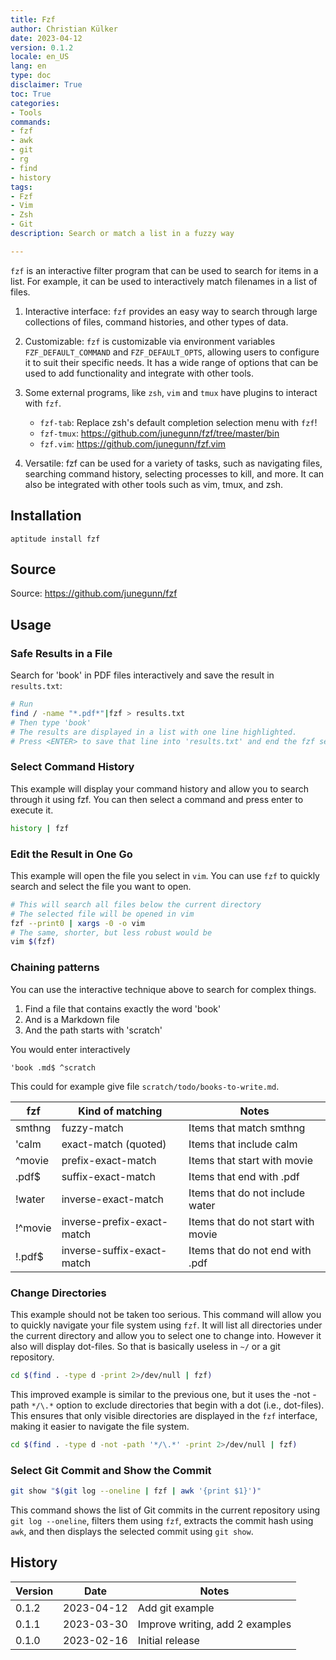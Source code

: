 ```yaml
---
title: Fzf
author: Christian Külker
date: 2023-04-12
version: 0.1.2
locale: en_US
lang: en
type: doc
disclaimer: True
toc: True
categories:
- Tools
commands:
- fzf
- awk
- git
- rg
- find
- history
tags:
- Fzf
- Vim
- Zsh
- Git
description: Search or match a list in a fuzzy way

---
```


`fzf` is an interactive filter program that can be used to search for items in
a list. For example, it can be used to interactively match filenames in a list
of files.

1. Interactive interface: `fzf` provides an easy way to search through large
   collections of files, command histories, and other types of data.

3. Customizable: `fzf` is customizable via environment variables
   `FZF_DEFAULT_COMMAND` and `FZF_DEFAULT_OPTS`, allowing users to configure it
   to suit their specific needs. It has a wide range of options that can be
   used to add functionality and integrate with other tools.

4. Some external programs, like `zsh`, `vim` and `tmux` have plugins to
   interact with `fzf`.

   - `fzf-tab`: Replace zsh's default completion selection menu with `fzf`!
   - `fzf-tmux`: <https://github.com/junegunn/fzf/tree/master/bin>
   - `fzf.vim`: <https://github.com/junegunn/fzf.vim>

5. Versatile: fzf can be used for a variety of tasks, such as navigating files,
   searching command history, selecting processes to kill, and more. It can
   also be integrated with other tools such as vim, tmux, and zsh.

## Installation

    aptitude install fzf

## Source

Source: https://github.com/junegunn/fzf

## Usage

### Safe Results in a File

Search for 'book' in PDF files interactively and save the result in
`results.txt`:

```bash
# Run
find / -name "*.pdf*"|fzf > results.txt
# Then type 'book'
# The results are displayed in a list with one line highlighted.
# Press <ENTER> to save that line into 'results.txt' and end the fzf session
```

### Select Command History

This example will display your command history and allow you to search through
it using fzf. You can then select a command and press enter to execute it.

```bash
history | fzf
```

### Edit the Result in One Go

This example will open the file you select in `vim`. You can use `fzf` to
quickly search and select the file you want to open.

```bash
# This will search all files below the current directory
# The selected file will be opened in vim
fzf --print0 | xargs -0 -o vim
# The same, shorter, but less robust would be
vim $(fzf)
```

### Chaining patterns

You can use the interactive technique above to search for complex things.

1. Find a file that contains exactly the word 'book'
2. And is a Markdown file
3. And the path starts with 'scratch'

You would enter interactively

    'book .md$ ^scratch

This could for example give file `scratch/todo/books-to-write.md`.

| fzf      | Kind of matching            | Notes                              |
| -------- | --------------------------- | ---------------------------------- |
| smthng   | fuzzy-match                 | Items that match smthng            |
| 'calm    | exact-match (quoted)        | Items that include calm            |
| ^movie   | prefix-exact-match          | Items that start with movie        |
| .pdf$    | suffix-exact-match          | Items that end with .pdf           |
| !water   | inverse-exact-match         | Items that do not include water    |
| !^movie  | inverse-prefix-exact-match  | Items that do not start with movie |
| !.pdf$   | inverse-suffix-exact-match  | Items that do not end with .pdf    |

### Change Directories

This example should not be taken too serious. This command will allow you to
quickly navigate your file system using `fzf`. It will list all directories
under the current directory and allow you to select one to change into. However
it also will display dot-files. So that is basically useless in `~/` or a git
repository.

```bash
cd $(find . -type d -print 2>/dev/null | fzf)
```

This improved example is similar to the previous one, but it uses the -not
-path `*/\.*` option to exclude directories that begin with a dot (i.e.,
dot-files). This ensures that only visible directories are displayed in the
`fzf` interface, making it easier to navigate the file system.

```bash
cd $(find . -type d -not -path '*/\.*' -print 2>/dev/null | fzf)
```

### Select Git Commit and Show the Commit

```bash
git show "$(git log --oneline | fzf | awk '{print $1}')"
```

This command shows the list of Git commits in the current repository using `git
log --oneline`, filters them using `fzf`, extracts the commit hash using `awk`,
and then displays the selected commit using `git show`.

## History

| Version | Date       | Notes                                                |
| ------- | ---------- | ---------------------------------------------------- |
| 0.1.2   | 2023-04-12 | Add git example                                      |
| 0.1.1   | 2023-03-30 | Improve writing, add 2 examples                      |
| 0.1.0   | 2023-02-16 | Initial release                                      |

